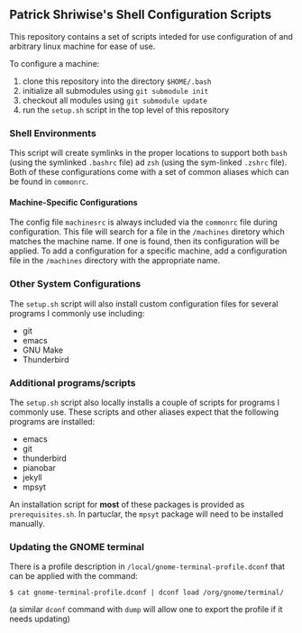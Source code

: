 

## Patrick Shriwise's Shell Configuration Scripts

This repository contains a set of scripts inteded for use configuration of and
arbitrary linux machine for ease of use.

To configure a machine:

  1. clone this repository into the directory `$HOME/.bash`
  2. initialize all submodules using `git submodule init`
  3. checkout all modules using `git submodule update`
  4. run the `setup.sh` script in the top level of this repository

### Shell Environments

This script will create symlinks in the proper locations to support both `bash`
(using the symlinked `.bashrc` file) ad `zsh` (using the sym-linked `.zshrc`
file). Both of these configurations come with a set of common aliases which can
be found in `commonrc`.

#### Machine-Specific Configurations

The config file `machinesrc` is always included via the `commonrc` file during
configuration. This file will search for a file in the `/machines` diretory
which matches the machine name. If one is found, then its configuration will be
applied. To add a configuration for a specific machine, add a configuration file
in the `/machines` directory with the appropriate name.

### Other System Configurations

The `setup.sh` script will also install custom configuration files for several
programs I commonly use including:

  - git
  - emacs
  - GNU Make
  - Thunderbird

### Additional programs/scripts

The `setup.sh` script also locally installs a couple of scripts for programs I
commonly use. These scripts and other aliases expect that the following
programs are installed:

  - emacs
  - git
  - thunderbird
  - pianobar
  - jekyll
  - mpsyt

An installation script for **most** of these packages is provided as
`prerequisites.sh`. In partuclar, the `mpsyt` package will need to be installed
manually.

### Updating the GNOME terminal

There is a profile description in `/local/gnome-terminal-profile.dconf` that can be applied with the command:

```shell
$ cat gnome-terminal-profile.dconf | dconf load /org/gnome/terminal/
```

(a similar `dconf` command with `dump` will allow one to export the profile if it needs updating)